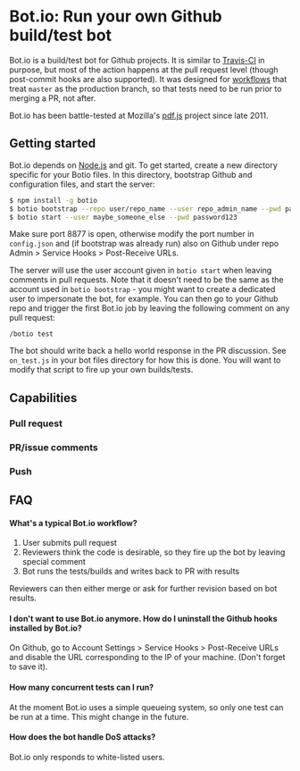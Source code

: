 # Bot.io: Run your own Github build/test bot

Bot.io is a build/test bot for Github projects. It is similar to [Travis-CI](https://github.com/travis-ci/travis-ci) in purpose, but most of the action happens at the pull request level (though post-commit hooks are also supported). It was designed for [workflows](http://scottchacon.com/2011/08/31/github-flow.html) that treat `master` as the production branch, so that tests need to be run prior to merging a PR, not after.

Bot.io has been battle-tested at Mozilla's [pdf.js](http://github.com/mozilla/pdf.js) project since late 2011.




## Getting started

Bot.io depends on [Node.js](https://github.com/joyent/node) and git. To get started, create a new directory specific for your Botio files. In this directory, bootstrap Github and configuration files, and start the server:

```bash
$ npm install -g botio
$ botio bootstrap --repo user/repo_name --user repo_admin_name --pwd password123
$ botio start --user maybe_someone_else --pwd password123
```

Make sure port 8877 is open, otherwise modify the port number in `config.json` and (if bootstrap was already run) also on Github under repo Admin > Service Hooks > Post-Receive URLs.

The server will use the user account given in `botio start` when leaving comments in pull requests. Note that it doesn't need to be the same as the account used in `botio bootstrap` - you might want to create a dedicated user to impersonate the bot, for example. You can then go to your Github repo and trigger the first Bot.io job by leaving the following comment on any pull request:

```
/botio test
```

The bot should write back a hello world response in the PR discussion. See `on_test.js` in your bot files directory for how this is done. You will want to modify that script to fire up your own builds/tests.




## Capabilities


### Pull request

### PR/issue comments

### Push




## FAQ

#### What's a typical Bot.io workflow?

1. User submits pull request
2. Reviewers think the code is desirable, so they fire up the bot by leaving special comment
3. Bot runs the tests/builds and writes back to PR with results

Reviewers can then either merge or ask for further revision based on bot results.


#### I don't want to use Bot.io anymore. How do I uninstall the Github hooks installed by Bot.io?

On Github, go to Account Settings > Service Hooks > Post-Receive URLs and disable the URL corresponding to the IP of your machine. (Don't forget to save it).

#### How many concurrent tests can I run?

At the moment Bot.io uses a simple queueing system, so only one test can be run at a time. This might change in the future.

#### How does the bot handle DoS attacks?

Bot.io only responds to white-listed users.
